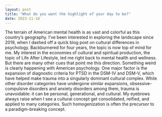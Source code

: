 ```yaml
---
layout: post
title: "What do you want the highlight of your day to be?"
date: 2023-11-10
---
```



The terrain of American mental health is as vast and colorful as this country’s geography. I’ve been interested in exploring the landscape since 2019, when I dashed off a quick blog post on cultural differences in psychology. Backburnered for four years, the topic is now top of mind for me. My interest in the economies of cultural and spiritual production, the topic of Life After Lifestyle, led me right back to mental health and wellness. But there are many other cues that point me this direction. Something weird is clearly happening with American psychology.
One major factor is the expansion of diagnostic criteria for PTSD in the DSM-IV and DSM-V, which have helped make trauma into a singularly dominant cultural complex. While other disorder categories have undergone similar expansions, obsessive-compulsive disorders and anxiety disorders among them, trauma is unavoidable: it can be personal, generational, and cultural. My eyebrows always raise when I see a cultural concept get consolidated, reified, and applied to many categories. Such homogenization is often the precursor to a paradigm-breaking concept.
